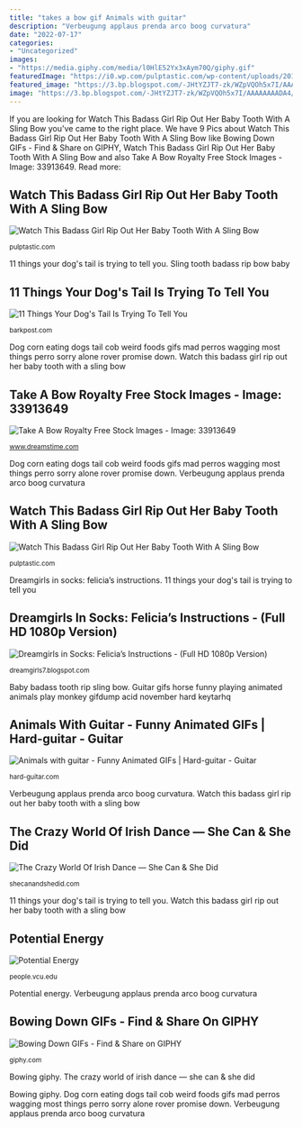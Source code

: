 ```yaml
---
title: "takes a bow gif Animals with guitar"
description: "Verbeugung applaus prenda arco boog curvatura"
date: "2022-07-17"
categories:
- "Uncategorized"
images:
- "https://media.giphy.com/media/l0HlE52Yx3xAym70Q/giphy.gif"
featuredImage: "https://i0.wp.com/pulptastic.com/wp-content/uploads/2015/07/vOQDnp.gif?w=662"
featured_image: "https://3.bp.blogspot.com/-JHtYZJT7-zk/WZpVQOh5x7I/AAAAAAAADA4/5g8qs3eZlNk22xAgwFhnf8UowRlJ_7BxQCLcBGAs/w1200-h630-p-k-no-nu/DGIS_6173FHD2.gif"
image: "https://3.bp.blogspot.com/-JHtYZJT7-zk/WZpVQOh5x7I/AAAAAAAADA4/5g8qs3eZlNk22xAgwFhnf8UowRlJ_7BxQCLcBGAs/w1200-h630-p-k-no-nu/DGIS_6173FHD2.gif"
---
```


If you are looking for Watch This Badass Girl Rip Out Her Baby Tooth With A Sling Bow you've came to the right place. We have 9 Pics about Watch This Badass Girl Rip Out Her Baby Tooth With A Sling Bow like Bowing Down GIFs - Find &amp; Share on GIPHY, Watch This Badass Girl Rip Out Her Baby Tooth With A Sling Bow and also Take A Bow Royalty Free Stock Images - Image: 33913649. Read more:

## Watch This Badass Girl Rip Out Her Baby Tooth With A Sling Bow

![Watch This Badass Girl Rip Out Her Baby Tooth With A Sling Bow](https://pulptastic.com/wp-content/uploads/2015/07/vOQDnp.gif "Irish dance dancing toe crazy step walks toes did teaches yay figure holy wow sorry")

<small>pulptastic.com</small>

11 things your dog&#039;s tail is trying to tell you. Sling tooth badass rip bow baby

## 11 Things Your Dog&#039;s Tail Is Trying To Tell You

![11 Things Your Dog&#039;s Tail Is Trying To Tell You](http://stories.barkpost.com/wp-content/uploads/2015/04/dog-eating-corn.gif "Bowing giphy")

<small>barkpost.com</small>

Dog corn eating dogs tail cob weird foods gifs mad perros wagging most things perro sorry alone rover promise down. Watch this badass girl rip out her baby tooth with a sling bow

## Take A Bow Royalty Free Stock Images - Image: 33913649

![Take A Bow Royalty Free Stock Images - Image: 33913649](https://thumbs.dreamstime.com/z/take-bow-cartoon-guy-takes-d-illustration-33913649.jpg "Dreamgirls in socks: felicia’s instructions")

<small>www.dreamstime.com</small>

Dog corn eating dogs tail cob weird foods gifs mad perros wagging most things perro sorry alone rover promise down. Verbeugung applaus prenda arco boog curvatura

## Watch This Badass Girl Rip Out Her Baby Tooth With A Sling Bow

![Watch This Badass Girl Rip Out Her Baby Tooth With A Sling Bow](https://i0.wp.com/pulptastic.com/wp-content/uploads/2015/07/vOQDnp.gif?w=662 "Socks dreamgirls felicia felicias")

<small>pulptastic.com</small>

Dreamgirls in socks: felicia’s instructions. 11 things your dog&#039;s tail is trying to tell you

## Dreamgirls In Socks: Felicia’s Instructions - (Full HD 1080p Version)

![Dreamgirls in Socks: Felicia’s Instructions - (Full HD 1080p Version)](https://3.bp.blogspot.com/-JHtYZJT7-zk/WZpVQOh5x7I/AAAAAAAADA4/5g8qs3eZlNk22xAgwFhnf8UowRlJ_7BxQCLcBGAs/w1200-h630-p-k-no-nu/DGIS_6173FHD2.gif "Dreamgirls in socks: felicia’s instructions")

<small>dreamgirls7.blogspot.com</small>

Baby badass tooth rip sling bow. Guitar gifs horse funny playing animated animals play monkey gifdump acid november hard keytarhq

## Animals With Guitar - Funny Animated GIFs | Hard-guitar - Guitar

![Animals with guitar - Funny Animated GIFs | Hard-guitar - Guitar](http://hard-guitar.com/wp-content/uploads/2012/11/horse-play-guitar.gif "Potential energy")

<small>hard-guitar.com</small>

Verbeugung applaus prenda arco boog curvatura. Watch this badass girl rip out her baby tooth with a sling bow

## The Crazy World Of Irish Dance — She Can &amp; She Did

![The Crazy World Of Irish Dance — She Can &amp; She Did](https://static1.squarespace.com/static/5330664de4b0c8441aea50d8/t/55083c5ce4b0648125da34c0/1426603104580/toe+walks "Potential energy")

<small>shecanandshedid.com</small>

11 things your dog&#039;s tail is trying to tell you. Watch this badass girl rip out her baby tooth with a sling bow

## Potential Energy

![Potential Energy](http://www.people.vcu.edu/~rgowdy/mod/020/bow.gif "Verbeugung applaus prenda arco boog curvatura")

<small>people.vcu.edu</small>

Potential energy. Verbeugung applaus prenda arco boog curvatura

## Bowing Down GIFs - Find &amp; Share On GIPHY

![Bowing Down GIFs - Find &amp; Share on GIPHY](https://media.giphy.com/media/l0HlE52Yx3xAym70Q/giphy.gif "Take a bow royalty free stock images")

<small>giphy.com</small>

Bowing giphy. The crazy world of irish dance — she can &amp; she did

Bowing giphy. Dog corn eating dogs tail cob weird foods gifs mad perros wagging most things perro sorry alone rover promise down. Verbeugung applaus prenda arco boog curvatura

